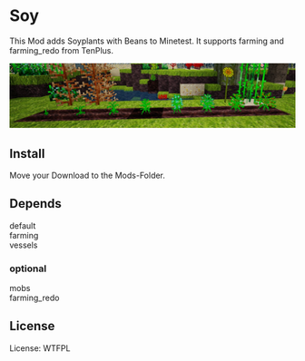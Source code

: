 # Soy


This Mod adds Soyplants with Beans to Minetest.
It supports farming and farming_redo from TenPlus.

![Screenshot 1](textures/soy_screenshot.jpg)

## Install

Move your Download to the Mods-Folder.

## Depends

default<br>
farming<br>
vessels<br>

### optional
mobs<br>
farming_redo<br>

## License

License: WTFPL



